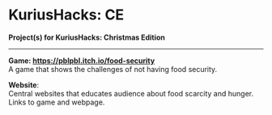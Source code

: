 # KuriusHacks: CE
**Project(s) for KuriusHacks: Christmas Edition**

---

**Game: https://pblpbl.itch.io/food-security** </br>
A game that shows the challenges of not having food security.

**Website**:           </br>
Central websites that educates audience about food scarcity and hunger. Links to game and webpage.
